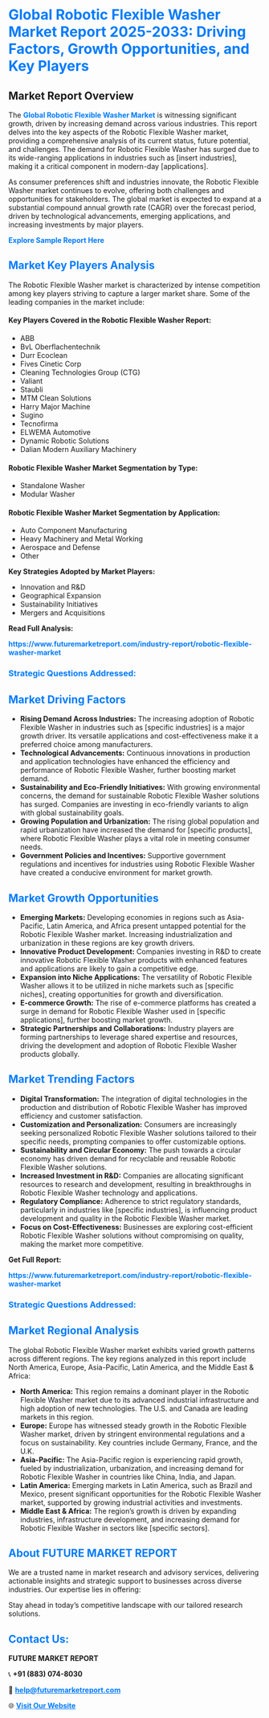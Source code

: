 <h1 style="color: #007BFF;">Global Robotic Flexible Washer Market Report 2025-2033: Driving Factors, Growth Opportunities, and Key Players</h1>

<section id="overview">
<h2>Market Report Overview</h2>
<p>The <a href="https://www.futuremarketreport.com/industry-report/robotic-flexible-washer-market" style="color: #007BFF; text-decoration: none;"><strong>Global Robotic Flexible Washer Market</strong></a> is witnessing significant growth, driven by increasing demand across various industries. This report delves into the key aspects of the Robotic Flexible Washer market, providing a comprehensive analysis of its current status, future potential, and challenges. The demand for Robotic Flexible Washer has surged due to its wide-ranging applications in industries such as [insert industries], making it a critical component in modern-day [applications].</p>
<p>As consumer preferences shift and industries innovate, the Robotic Flexible Washer market continues to evolve, offering both challenges and opportunities for stakeholders. The global market is expected to expand at a substantial compound annual growth rate (CAGR) over the forecast period, driven by technological advancements, emerging applications, and increasing investments by major players.</p>
</section>

<section id="overview">
<p><a href="https://www.futuremarketreport.com/request-sample/reportId=91576" style="color: #007BFF; text-decoration: none;"><strong>Explore Sample Report Here</strong></a></p>
</section>

<section id="key-players">
<h2 style="color: #007BFF;">Market Key Players Analysis</h2>
<p>The Robotic Flexible Washer market is characterized by intense competition among key players striving to capture a larger market share. Some of the leading companies in the market include:</p>
<h4>Key Players Covered in the Robotic Flexible Washer Report:</h4>
<ul><li>ABB</li><li>BvL Oberflachentechnik</li><li>Durr Ecoclean</li><li>Fives Cinetic Corp</li><li>Cleaning Technologies Group (CTG)</li><li>Valiant</li><li>Staubli</li><li>MTM Clean Solutions</li><li>Harry Major Machine</li><li>Sugino</li><li>Tecnofirma</li><li>ELWEMA Automotive</li><li>Dynamic Robotic Solutions</li><li>Dalian Modern Auxiliary Machinery</li></ul>
<h4>Robotic Flexible Washer Market Segmentation by Type:</h4>
<ul><li>Standalone Washer</li><li>Modular Washer</li></ul>

<h4>Robotic Flexible Washer Market Segmentation by Application:</h4>
<ul><li>Auto Component Manufacturing</li><li>Heavy Machinery and Metal Working</li><li>Aerospace and Defense</li><li>Other</li></ul>
<p><strong>Key Strategies Adopted by Market Players:</strong></p>
<ul>
<li>Innovation and R&D</li>
<li>Geographical Expansion</li>
<li>Sustainability Initiatives</li>
<li>Mergers and Acquisitions</li>
</ul>
</section>

<section>
<p><strong>Read Full Analysis: </strong></p><a href="https://www.futuremarketreport.com/industry-report/robotic-flexible-washer-market" style="color: #007BFF; text-decoration: none;"><strong>https://www.futuremarketreport.com/industry-report/robotic-flexible-washer-market</strong></a>
<h3 style="color: #007BFF;">Strategic Questions Addressed:</h3>
</section>

<section id="driving-factors">
<h2 style="color: #007BFF;">Market Driving Factors</h2>
<ul>
<li><strong>Rising Demand Across Industries:</strong> The increasing adoption of Robotic Flexible Washer in industries such as [specific industries] is a major growth driver. Its versatile applications and cost-effectiveness make it a preferred choice among manufacturers.</li>
<li><strong>Technological Advancements:</strong> Continuous innovations in production and application technologies have enhanced the efficiency and performance of Robotic Flexible Washer, further boosting market demand.</li>
<li><strong>Sustainability and Eco-Friendly Initiatives:</strong> With growing environmental concerns, the demand for sustainable Robotic Flexible Washer solutions has surged. Companies are investing in eco-friendly variants to align with global sustainability goals.</li>
<li><strong>Growing Population and Urbanization:</strong> The rising global population and rapid urbanization have increased the demand for [specific products], where Robotic Flexible Washer plays a vital role in meeting consumer needs.</li>
<li><strong>Government Policies and Incentives:</strong> Supportive government regulations and incentives for industries using Robotic Flexible Washer have created a conducive environment for market growth.</li>
</ul>
</section>

<section id="growth-opportunities">
<h2 style="color: #007BFF;">Market Growth Opportunities</h2>
<ul>
<li><strong>Emerging Markets:</strong> Developing economies in regions such as Asia-Pacific, Latin America, and Africa present untapped potential for the Robotic Flexible Washer market. Increasing industrialization and urbanization in these regions are key growth drivers.</li>
<li><strong>Innovative Product Development:</strong> Companies investing in R&D to create innovative Robotic Flexible Washer products with enhanced features and applications are likely to gain a competitive edge.</li>
<li><strong>Expansion into Niche Applications:</strong> The versatility of Robotic Flexible Washer allows it to be utilized in niche markets such as [specific niches], creating opportunities for growth and diversification.</li>
<li><strong>E-commerce Growth:</strong> The rise of e-commerce platforms has created a surge in demand for Robotic Flexible Washer used in [specific applications], further boosting market growth.</li>
<li><strong>Strategic Partnerships and Collaborations:</strong> Industry players are forming partnerships to leverage shared expertise and resources, driving the development and adoption of Robotic Flexible Washer products globally.</li>
</ul>
</section>

<section id="trending-factors">
<h2 style="color: #007BFF;">Market Trending Factors</h2>
<ul>
<li><strong>Digital Transformation:</strong> The integration of digital technologies in the production and distribution of Robotic Flexible Washer has improved efficiency and customer satisfaction.</li>
<li><strong>Customization and Personalization:</strong> Consumers are increasingly seeking personalized Robotic Flexible Washer solutions tailored to their specific needs, prompting companies to offer customizable options.</li>
<li><strong>Sustainability and Circular Economy:</strong> The push towards a circular economy has driven demand for recyclable and reusable Robotic Flexible Washer solutions.</li>
<li><strong>Increased Investment in R&D:</strong> Companies are allocating significant resources to research and development, resulting in breakthroughs in Robotic Flexible Washer technology and applications.</li>
<li><strong>Regulatory Compliance:</strong> Adherence to strict regulatory standards, particularly in industries like [specific industries], is influencing product development and quality in the Robotic Flexible Washer market.</li>
<li><strong>Focus on Cost-Effectiveness:</strong> Businesses are exploring cost-efficient Robotic Flexible Washer solutions without compromising on quality, making the market more competitive.</li>
</ul>
</section>

<section>
<p><strong>Get Full Report: </strong></p><a href="https://www.futuremarketreport.com/industry-report/robotic-flexible-washer-market" style="color: #007BFF; text-decoration: none;"><strong>https://www.futuremarketreport.com/industry-report/robotic-flexible-washer-market</strong></a>
<h3 style="color: #007BFF;">Strategic Questions Addressed:</h3>
</section>


<section id="regional-analysis">
<h2 style="color: #007BFF;">Market Regional Analysis</h2>
<p>The global Robotic Flexible Washer market exhibits varied growth patterns across different regions. The key regions analyzed in this report include North America, Europe, Asia-Pacific, Latin America, and the Middle East & Africa:</p>
<ul>
<li><strong>North America:</strong> This region remains a dominant player in the Robotic Flexible Washer market due to its advanced industrial infrastructure and high adoption of new technologies. The U.S. and Canada are leading markets in this region.</li>
<li><strong>Europe:</strong> Europe has witnessed steady growth in the Robotic Flexible Washer market, driven by stringent environmental regulations and a focus on sustainability. Key countries include Germany, France, and the U.K.</li>
<li><strong>Asia-Pacific:</strong> The Asia-Pacific region is experiencing rapid growth, fueled by industrialization, urbanization, and increasing demand for Robotic Flexible Washer in countries like China, India, and Japan.</li>
<li><strong>Latin America:</strong> Emerging markets in Latin America, such as Brazil and Mexico, present significant opportunities for the Robotic Flexible Washer market, supported by growing industrial activities and investments.</li>
<li><strong>Middle East & Africa:</strong> The region’s growth is driven by expanding industries, infrastructure development, and increasing demand for Robotic Flexible Washer in sectors like [specific sectors].</li>
</ul>
</section>

<footer>
<h2 style="color: #007BFF;">About FUTURE MARKET REPORT</h2>
<p>We are a trusted name in market research and advisory services, delivering actionable insights and strategic support to businesses across diverse industries. Our expertise lies in offering:</p>

<p>Stay ahead in today’s competitive landscape with our tailored research solutions.</p>

<h2 style="color: #007BFF;">Contact Us:</h2>
<p><strong>FUTURE MARKET REPORT</strong></p>
<p>📞 <strong>+91 (883) 074-8030</strong></p>
<p>📧 <strong><a href="mailto:help@futuremarketreport.com" style="color: #007BFF;">help@futuremarketreport.com</a></strong></p>
<p>🌐 <strong><a href="https://www.futuremarketreport.com/" style="color: #007BFF;">Visit Our Website</a></strong></p>
</footer>